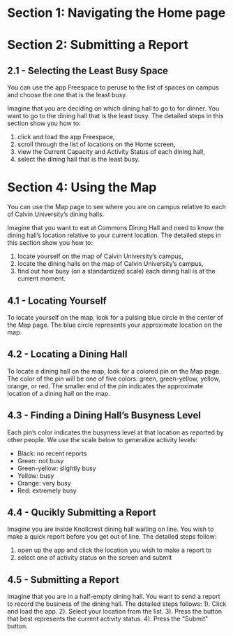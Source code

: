 # Section 1: Navigating the Home page

# Section 2: Submitting a Report

## 2.1 - Selecting the Least Busy Space

You can use the app Freespace to peruse to the list of spaces on campus and choose the one that is the least busy.

Imagine that you are deciding on which dining hall to go to for dinner. You want to go to the dining hall that is the least busy. 
The detailed steps in this section show you how to:
1) click and load the app Freespace,
2) scroll through the list of locations on the Home screen, 
3) view the Current Capacity and Activity Status of each dining hall, 
4) select the dining hall that is the least busy. 

# Section 4: Using the Map

You can use the Map page to see where you are on campus relative to each of Calvin University’s dining halls.

Imagine that you want to eat at Commons Dining Hall and need to know the dining hall’s location relative to your current location. The detailed steps in this section show you how to:
1) locate yourself on the map of Calvin University’s campus,
2) locate the dining halls on the map of Calvin University’s campus,
3) find out how busy (on a standardized scale) each dining hall is at the current moment.

## 4.1 - Locating Yourself

To locate yourself on the map, look for a pulsing blue circle in the center of the Map page. The blue circle represents your approximate location on the map.

## 4.2 - Locating a Dining Hall

To locate a dining hall on the map, look for a colored pin on the Map page. The color of the pin will be one of five colors: 
green, green-yellow, yellow, orange, or red. The smaller end of the pin indicates the approximate location of a dining hall on the map.

## 4.3 - Finding a Dining Hall’s Busyness Level

Each pin’s color indicates the busyness level at that location as reported by other people. 
We use the scale below to generalize activity levels:
- Black: no recent reports
- Green: not busy
- Green-yellow: slightly busy
- Yellow: busy
- Orange: very busy
- Red: extremely busy

## 4.4 - Qucikly Submitting a Report

Imagine you are inside Knollcrest dining hall waiting on line. You wish to make a quick report before you get out of line. The detailed steps follow:
1) open up the app and click the location you wish to make a report to
2) select one of activity status on the screen and submit

## 4.5 - Submitting a Report
Imagine that you are in a half-empty dining hall. You want to send a report to record the business of the dining hall. The detailed steps follows:
1). Click and load the app.
2). Select your location from the list. 
3). Press the button that best represents the current activity status.
4). Press the "Submit" button.


